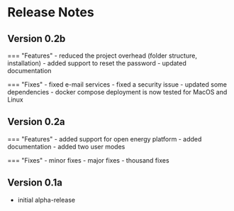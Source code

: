 # Release Notes

## Version 0.2b
=== "Features"
    - reduced the project overhead (folder structure, installation)
    - added support to reset the password
    - updated documentation

=== "Fixes"
    - fixed e-mail services
    - fixed a security issue
    - updated some dependencies
    - docker compose deployment is now tested for MacOS and Linux

## Version 0.2a
=== "Features"
    - added support for open energy platform
    - added documentation
    - added two user modes

=== "Fixes"
    - minor fixes
    - major fixes
    - thousand fixes

## Version 0.1a
- initial alpha-release